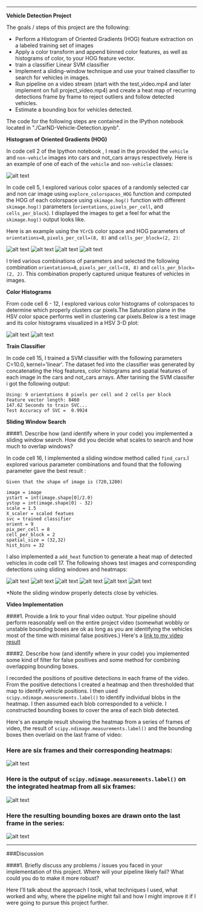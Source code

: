 
---

**Vehicle Detection Project**

The goals / steps of this project are the following:

* Perform a Histogram of Oriented Gradients (HOG) feature extraction on a labeled training set of images 
* Apply a color transform and append binned color features, as well as histograms of color, to your HOG feature vector. 
* train a classifier Linear SVM classifier
* Implement a sliding-window technique and use your trained classifier to search for vehicles in images.
* Run pipeline on a video stream (start with the test_video.mp4 and later implement on full project_video.mp4) and create a heat map of recurring detections frame by frame to reject outliers and follow detected vehicles.
* Estimate a bounding box for vehicles detected.

[//]: # (Image References)
[image1]: ./output_images/car_not_car.png
[image2a]: ./output_images/HOG_example_1.jpg
[image2b]: ./output_images/HOG_example_2.jpg
[image2c]: ./output_images/HOG_example_3.jpg
[image2d]: ./output_images/HOG_example_4.jpg
[image3a]: ./colorspace_exploration/000275.png
[image3b]: ./colorspace_exploration/HSV_3D_plot.png
[image4a]: ./output_images/test1.jpg
[image4b]: ./output_images/test2.jpg
[image4c]: ./output_images/test3.jpg
[image4d]: ./output_images/test4.jpg
[image4e]: ./output_images/test5.jpg
[image4f]: ./output_images/test6.jpg
[image4]: ./output_images/sliding_window.jpg
[image5]: ./output_images/bboxes_and_heat.png
[image6]: ./output_images/labels_map.png
[image7]: ./output_images/output_bboxes.png
[video1]: ./project_video.mp4

The code for the following steps are contained in the IPython notebook located in "./CarND-Vehicle-Detection.ipynb". 

**Histogram of Oriented Gradients (HOG)**

In code cell 2 of the Ipython notebook , I read in the provided the `vehicle` and `non-vehicle` images into cars and not_cars arrays respectively.  Here is an example of one of each of the `vehicle` and `non-vehicle` classes:

![alt text][image1]

In code cell 5, I explored various color spaces of a randomly selected car and non car image using `explore_colorspaces_HOG` function and computed the HOG of each colorspace using `skimage.hog()` function with  different `skimage.hog()` parameters (`orientations`, `pixels_per_cell`, and `cells_per_block`). I displayed the images to get a feel for what the `skimage.hog()` output looks like.

Here is an example using the `YCrCb` color space and HOG parameters of `orientations=8`, `pixels_per_cell=(8, 8)` and `cells_per_block=(2, 2)`:

![alt text][image2a]
![alt text][image2b]
![alt text][image2c]
![alt text][image2d]

I tried various combinations of parameters and selected the following combination `orientations=8`, `pixels_per_cell=(8, 8)` and `cells_per_block=(2, 2)`. This combination properly captured unique features of vehicles in images. 

**Color Histograms**

From code cell 6 - 12, I explored various color histograms of colorspaces to determine which properly clusters car pixels.The Saturation plane in the HSV color space performs well in clustering car pixels.Below is a test image and its color histograms visualized in a HSV 3-D plot:


![alt text][image3a]
![alt text][image3b]




**Train Classifier**

In code cell 15, I trained a SVM classifier with the following parameters C=10.0, kernel='linear'. The dataset fed into the classifier was generated by concatenating the Hog features, color histograms and spatial features of each image in the cars and not_cars arrays. After tarining the SVM classifer i got the following output:

```
Using: 9 orientations 8 pixels per cell and 2 cells per block
Feature vector length: 8460
147.62 Seconds to train SVC...
Test Accuracy of SVC =  0.9924
```

**Sliding Window Search**

####1. Describe how (and identify where in your code) you implemented a sliding window search.  How did you decide what scales to search and how much to overlap windows?

In code cell 16, I implemented a sliding window method called `find_cars`.I explored various parameter combinations and found that the following parameter gave the best result :

```
Given that the shape of image is (720,1280)

image = image
ystart = int(image.shape[0]/2.0)
ystop = int(image.shape[0] - 32)
scale = 1.5
X_scaler = scaled featues
svc = trained classifier
orient = 9
pix_per_cell = 8
cell_per_block = 2
spatial_size = (32,32)
hist_bins = 32
```

I also implemented a `add_heat` function to generate a heat map of detected vehicles in code cell 17. The following shows test images and corresponding detections using sliding windows and heatmaps:

![alt text][image4a]
![alt text][image4b]
![alt text][image4c]
![alt text][image4d]
![alt text][image4e]
![alt text][image4f]

*Note the sliding window properly detects close by vehicles.


**Video Implementation**

####1. Provide a link to your final video output.  Your pipeline should perform reasonably well on the entire project video (somewhat wobbly or unstable bounding boxes are ok as long as you are identifying the vehicles most of the time with minimal false positives.)
Here's a [link to my video result](./project_video.mp4)


####2. Describe how (and identify where in your code) you implemented some kind of filter for false positives and some method for combining overlapping bounding boxes.

I recorded the positions of positive detections in each frame of the video.  From the positive detections I created a heatmap and then thresholded that map to identify vehicle positions.  I then used `scipy.ndimage.measurements.label()` to identify individual blobs in the heatmap.  I then assumed each blob corresponded to a vehicle.  I constructed bounding boxes to cover the area of each blob detected.  

Here's an example result showing the heatmap from a series of frames of video, the result of `scipy.ndimage.measurements.label()` and the bounding boxes then overlaid on the last frame of video:

### Here are six frames and their corresponding heatmaps:

![alt text][image5]

### Here is the output of `scipy.ndimage.measurements.label()` on the integrated heatmap from all six frames:
![alt text][image6]

### Here the resulting bounding boxes are drawn onto the last frame in the series:
![alt text][image7]



---

###Discussion

####1. Briefly discuss any problems / issues you faced in your implementation of this project.  Where will your pipeline likely fail?  What could you do to make it more robust?

Here I'll talk about the approach I took, what techniques I used, what worked and why, where the pipeline might fail and how I might improve it if I were going to pursue this project further.  




